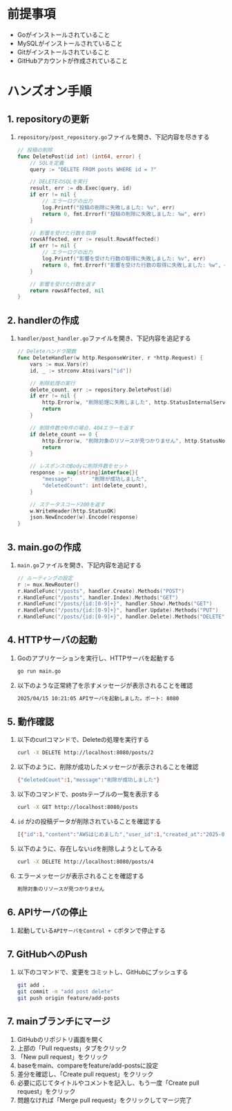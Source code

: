 # 前提事項
- Goがインストールされていること
- MySQLがインストールされていること
- Gitがインストールされていること
- GitHubアカウントが作成されていること

# ハンズオン手順
## 1. repositoryの更新
1. `repository/post_repository.go`ファイルを開き、下記内容を尽きする
    ```go 
    // 投稿の削除
    func DeletePost(id int) (int64, error) {
        // SQLを定義
        query := "DELETE FROM posts WHERE id = ?"

        // DELETEのSQLを実行
        result, err := db.Exec(query, id)
        if err != nil {
            // エラーログの出力
            log.Printf("投稿の削除に失敗しました: %v", err)
            return 0, fmt.Errorf("投稿の削除に失敗しました: %w", err)
        }

        // 影響を受けた行数を取得
        rowsAffected, err := result.RowsAffected()
        if err != nil {
            // エラーログの出力
            log.Printf("影響を受けた行数の取得に失敗しました: %v", err)
            return 0, fmt.Errorf("影響を受けた行数の取得に失敗しました: %w", err)
        }

        // 影響を受けた行数を返す
        return rowsAffected, nil
    }
    ```

## 2. handlerの作成
1. `handler/post_handler.go`ファイルを開き、下記内容を追記する
    ```go
    // Deleteハンドラ関数
    func DeleteHandler(w http.ResponseWriter, r *http.Request) {
        vars := mux.Vars(r)
        id, _ := strconv.Atoi(vars["id"])

        // 削除処理の実行
        delete_count, err := repository.DeletePost(id)
        if err != nil {
            http.Error(w, "削除処理に失敗しました", http.StatusInternalServerError)
            return
        }

        // 削除件数が0件の場合、404エラーを返す
        if delete_count == 0 {
            http.Error(w, "削除対象のリソースが見つかりません", http.StatusNotFound)
            return
        }

        // レスポンスのBodyに削除件数をセット
        response := map[string]interface{}{
            "message":      "削除が成功しました",
            "deletedCount": int(delete_count),
        }

        // ステータスコード200を返す
        w.WriteHeader(http.StatusOK)
        json.NewEncoder(w).Encode(response)
    }
    ```

## 3. main.goの作成
1. `main.go`ファイルを開き、下記内容を追記する
    ```go
    // ルーティングの設定
    r := mux.NewRouter()
    r.HandleFunc("/posts", handler.Create).Methods("POST")
    r.HandleFunc("/posts", handler.Index).Methods("GET")
    r.HandleFunc("/posts/{id:[0-9]+}", handler.Show).Methods("GET")
    r.HandleFunc("/posts/{id:[0-9]+}", handler.Update).Methods("PUT")
    r.HandleFunc("/posts/{id:[0-9]+}", handler.Delete).Methods("DELETE") // このコードを追加
    ```

## 4. HTTPサーバの起動
1. Goのアプリケーションを実行し、HTTPサーバを起動する
    ```sh
    go run main.go
    ```

2. 以下のような正常終了を示すメッセージが表示されることを確認
    ```sh
    2025/04/15 10:21:05 APIサーバを起動しました。ポート: 8080
    ```

## 5. 動作確認
1. 以下のcurlコマンドで、Deleteの処理を実行する
    ```sh
    curl -X DELETE http://localhost:8080/posts/2
    ```

2. 以下のように、削除が成功したメッセージが表示されることを確認
    ```sh
    {"deletedCount":1,"message":"削除が成功しました"}
    ```

3. 以下のコマンドで、postsテーブルの一覧を表示する
    ```sh
    curl -X GET http://localhost:8080/posts
    ```

4. `id` が`2`の投稿データが削除されていることを確認する
    ```sh
    [{"id":1,"content":"AWSはじめました","user_id":1,"created_at":"2025-04-15T10:30:24Z","updated_at":"2025-04-15T10:30:24Z"},{"id":3,"content":"Terraformはじめました","user_id":1,"created_at":"2025-04-16T21:18:13Z","updated_at":"2025-04-16T21:18:13Z"}]
    ```

5. 以下のように、存在しない`id`を削除しようとしてみる
    ```sh
    curl -X DELETE http://localhost:8080/posts/4
    ```

6. エラーメッセージが表示されることを確認する
    ```sh
    削除対象のリソースが見つかりません
    ```

## 6. APIサーバの停止
1. 起動している`APIサーバをControl + C`ボタンで停止する

## 7. GitHubへのPush
1. 以下のコマンドで、変更をコミットし、GitHubにプッシュする
    ```sh
    git add .
    git commit -m "add post delete"
    git push origin feature/add-posts
    ```

## 7. mainブランチにマージ
1. GitHubのリポジトリ画面を開く
2. 上部の「Pull requests」タブをクリック
3. 「New pull request」をクリック
4. baseをmain、compareをfeature/add-postsに設定
5. 差分を確認し、「Create pull request」をクリック
6. 必要に応じてタイトルやコメントを記入し、もう一度「Create pull request」をクリック
7. 問題なければ「Merge pull request」をクリックしてマージ完了

